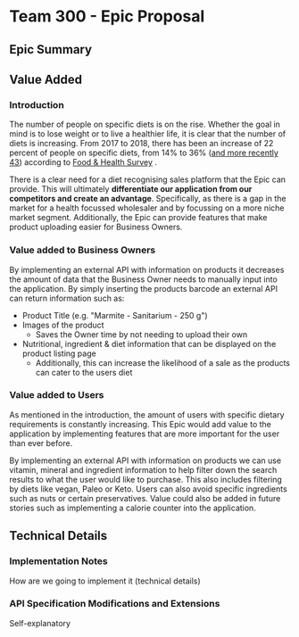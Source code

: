 # Team 300 - Epic Proposal

## Epic Summary

## Value Added

### Introduction

The number of people on specific diets is on the rise. Whether the goal in mind is to lose weight or
to live a healthier life, it is clear that the number of diets is increasing. From 2017 to 2018,
there has been an increase of 22 percent of people on specific diets, from 14% to
36% ([and more recently 43](https://foodinsight.org/wp-content/uploads/2020/06/2020-Food-and-Health-Survey-.pdf))
according to
[Food & Health Survey](https://foodinsight.org/one-third-of-americans-are-dieting-including-one-in-10-who-fast-while-consumers-also-hunger-for-organic-natural-and-sustainable/)
.

There is a clear need for a diet recognising sales platform that the Epic can provide. This will
ultimately **differentiate our application from our competitors and create an advantage**.
Specifically, as there is a gap in the market for a health focussed wholesaler and by focussing on a
more niche market segment. Additionally, the Epic can provide features that make product uploading
easier for Business Owners.

### Value added to Business Owners

By implementing an external API with information on products it decreases the amount of data that
the Business Owner needs to manually input into the application. By simply inserting the products
barcode an external API can return information such as:

- Product Title (e.g. "Marmite - Sanitarium - 250 g")
- Images of the product
    - Saves the Owner time by not needing to upload their own
- Nutritional, ingredient & diet information that can be displayed on the product listing page
    - Additionally, this can increase the likelihood of a sale as the products can cater to the
      users diet

### Value added to Users

As mentioned in the introduction, the amount of users with specific dietary requirements is
constantly increasing. This Epic would add value to the application by implementing features that
are more important for the user than ever before.

By implementing an external API with information on products we can use vitamin, mineral and
ingredient information to help filter down the search results to what the user would like to
purchase. This also includes filtering by diets like vegan, Paleo or Keto. Users can also avoid
specific ingredients such as nuts or certain preservatives. Value could also be added in future
stories such as implementing a calorie counter into the application.

## Technical Details

### Implementation Notes

How are we going to implement it (technical details)

### API Specification Modifications and Extensions

Self-explanatory

